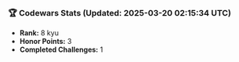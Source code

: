 ### 🏆 Codewars Stats (Updated: 2025-03-20 02:15:34 UTC)

- **Rank:** 8 kyu
- **Honor Points:** 3
- **Completed Challenges:** 1
